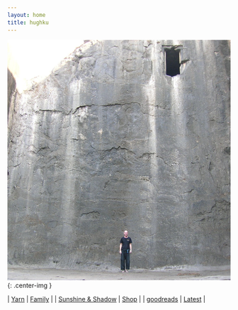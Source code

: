```yaml
---
layout: home
title: hughku
---
```



<div class="home-page">

![Hughie, wall, door](/assets/images/bio/h-wall-door.jpg "this wall, this door"){: .center-img }

<div class="random-hughku">
</div>

<div class="home-text-box">

| [Yarn](/yarn) | [Family](http://family.carrollonline.uk) | 
| [Sunshine & Shadow](/sun) | [Shop](/shop/) | 
| [goodreads](https://www.goodreads.com/author/show/20671806.Hughie_Carroll) | [Latest](/bucket/reilly.html) |

</div>

&nbsp;
</div>
